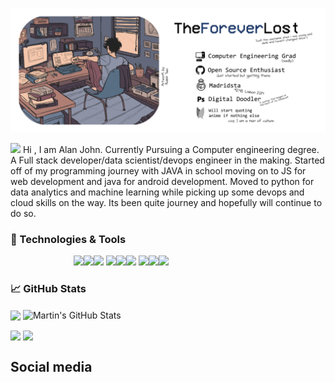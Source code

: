 ![](https://raw.githubusercontent.com/TheForeverLost/TheForeverLost/master/header.png?token=AIQUPPRZDDTM7OJJANBW3ZS7RWUXI)

<img src="https://raw.githubusercontent.com/MartinHeinz/MartinHeinz/master/wave.gif" width="30px"> Hi , I am Alan John.
Currently Pursuing a Computer engineering degree. A Full stack developer/data scientist/devops engineer in the making. 
Started off of my programming journey with JAVA in school moving on to JS for web development and java for android development. Moved to python for data analytics and machine learning while picking up some devops and cloud skills on the way. Its been quite journey and hopefully will continue to do so.

### 🔧 Technologies & Tools

<div style="margin-left:20%">
<img src="https://simpleicons.org/icons/amazonaws.svg" style="width:5%;" /><img src="https://simpleicons.org/icons/docker.svg" style="width:5%;" /><img src="https://simpleicons.org/icons/kubernetes.svg" style="width:5%;" />
<img src="https://simpleicons.org/icons/docker.svg" style="width:5%;" /><img src="https://simpleicons.org/icons/python.svg" style="width:5%;" /><img src="https://simpleicons.org/icons/javascript.svg" style="width:5%;" />
<img src="https://simpleicons.org/icons/ubuntu.svg" style="width:5%;" /><img src="https://simpleicons.org/icons/cplusplus.svg" style="width:5%;" /><img src="https://simpleicons.org/icons/angular.svg" style="width:5%;" />
</div>



### &#x1f4c8; GitHub Stats


  <img align="center" src="https://github-readme-stats.vercel.app/api/top-langs/?username=TheForeverLost&hide=java,html&title_color=ffffff&text_color=c9cacc&icon_color=2bbc8a&bg_color=1d1f21" />  <img align="center" src="https://github-readme-stats.vercel.app/api?username=TheForeverLost&show_icons=true&line_height=27&count_private=true&title_color=ffffff&text_color=c9cacc&icon_color=2bbc8a&bg_color=1d1f21" alt="Martin's GitHub Stats" />

  <img align="center" src="https://github-readme-stats.vercel.app/api/pin/?username=TheForeverLost&repo=PokemonShowdownBot&title_color=ffffff&text_color=c9cacc&icon_color=2bbc8a&bg_color=1d1f21" />  <img align="center" src="https://github-readme-stats.vercel.app/api/pin/?username=ARgorithm&repo=Toolkit&title_color=ffffff&text_color=c9cacc&icon_color=2bbc8a&bg_color=1d1f21" />

## Social media



<!-- links to social media icons -->

<!-- icons with padding -->

[1.1]: http://i.imgur.com/tXSoThF.png "twitter icon with padding"
[2.1]: http://i.imgur.com/0o48UoR.png "github icon with padding"

<!-- icons without padding -->

[1.2]: http://i.imgur.com/wWzX9uB.png "twitter icon without padding"
[2.2]: http://i.imgur.com/9I6NRUm.png "github icon without padding"
[3.2]: https://raw.githubusercontent.com/MartinHeinz/MartinHeinz/master/linkedin-3-16.png "LinkedIn icon without padding"


<!-- links to your social media accounts -->

[1]: https://twitter.com/Martin_Heinz_
[2]: https://github.com/MartinHeinz
[3]: https://www.linkedin.com/in/heinz-martin/
